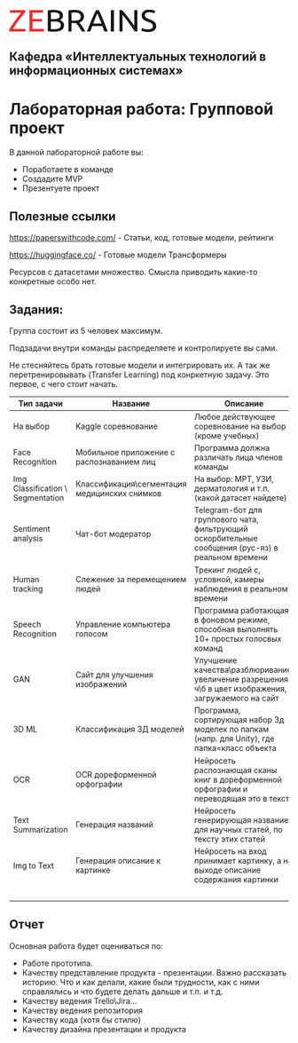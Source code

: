 ![zebrains_logo](../../images/logo-zebrains-dark.svg)
## Кафедра «Интеллектуальных технологий в информационных системах»

# Лабораторная работа: Групповой проект

В данной лабораторной работе вы:
* Поработаете в команде
* Создадите MVP
* Презентуете проект

## Полезные ссылки

https://paperswithcode.com/ - Статьи, код, готовые модели, рейтинги

https://huggingface.co/ - Готовые модели Трансформеры

Ресурсов с датасетами множество. Смысла приводить какие-то конкретные особо нет. 

## Задания:

Группа состоит из 5 человек максимум.

Подзадачи внутри команды распределяете и контролируете вы сами.

Не стесняйтесь брать готовые модели и интегрировать их. А так же перетренировывать (Transfer Learning) под конркетную задачу.
Это первое, с чего стоит начать.


| Тип задачи | Название | Описание | Платформа |
| ---------- | -------- | -------- | --------- |
| На выбор | Kaggle соревнование | Любое действующее соревнование на выбор (кроме учебных) | 
| Face Recognition| Мобильное приложение с распознаванием лиц | Программа должна различать лица членов команды | Android\iOS
| Img Classification \ Segmentation | Классификация\сегментация медицинских снимков | На выбор: МРТ, УЗИ, дерматология и т.п. (какой датасет найдете) | Web
| Sentiment analysis | Чат-бот модератор | Telegram-бот для группового чата, фильтрующий оскорбительные сообщения (рус-яз) в реальном времени | Telegram
| Human tracking | Слежение за перемещением людей | Трекинг людей с, условной, камеры наблюдения в реальном времени | 
| Speech Recognition | Управление компьютера голосом | Программа работающая в фоновом режиме, способная выполнять 10+ простых голосвых команд | 
| GAN | Сайт для улучшения изображений | Улучшение качества\разблюривание, увеличение разрешения, ч\б в цвет изображения, загружаемого на сайт | Web
| 3D ML | Классификация 3Д моделей | Программа, сортирующая набор 3д моделек по папкам (напр. для Unity), где папка=класс объекта | 
| OCR | OCR дореформенной орфографии | Нейросеть распознающая сканы книг в дореформенной орфографии и переводящая это в текст | Web
| Text Summarization | Генерация названий | Нейросеть генерирующая название для научных статей, по тексту этих статей | Web
| Img to Text | Генерация описание к картинке | Нейросеть на вход принимает картинку, а на выходе описание содержания картинки | Web
||||
||||
||||
||||
||||



## Отчет

Основная работа будет оцениваться по: 
* Работе прототипа.
* Качеству представление продукта - презентации. Важно рассказать историю. Что и как делали, какие были трудности, как с ними справлялись и что будете делать дальше и т.п. и т.д.
* Качеству ведения Trello\Jira...
* Качеству ведения репозитория
* Качеству кода (хотя бы стилю)
* Качеству дизайна презентации и продукта

